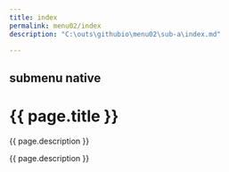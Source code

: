 ```yaml
---
title: index
permalink: menu02/index
description: "C:\outs\githubio\menu02\sub-a\index.md"

---
```



## submenu native

<h1> {{ page.title }} </h1>

<p> {{ page.description }} </p>
<p> {{ page.description }} </p>
